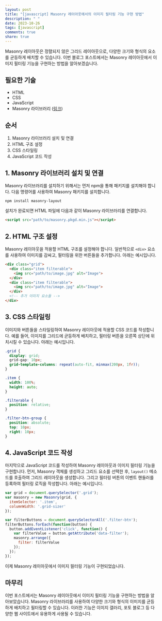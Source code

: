 ```yaml
---
layout: post
title: "[javascript] Masonry 레이아웃에서의 이미지 필터링 기능 구현 방법"
description: " "
date: 2023-10-26
tags: [javascript]
comments: true
share: true
---
```


Masonry 레이아웃은 정렬되지 않은 그리드 레이아웃으로, 다양한 크기와 형식의 요소를 균등하게 배치할 수 있습니다. 이번 블로그 포스트에서는 Masonry 레이아웃에서 이미지 필터링 기능을 구현하는 방법을 알아보겠습니다.

## 필요한 기술

- HTML
- CSS
- JavaScript
- Masonry 라이브러리 ([링크](https://masonry.desandro.com/))

## 순서

1. Masonry 라이브러리 설치 및 연결
2. HTML 구조 설정
3. CSS 스타일링
4. JavaScript 코드 작성

## 1. Masonry 라이브러리 설치 및 연결

Masonry 라이브러리를 설치하기 위해서는 먼저 npm을 통해 패키지를 설치해야 합니다. 다음 명령어를 사용하여 Masonry 패키지를 설치합니다.

```shell
npm install masonry-layout
```

설치가 완료되면 HTML 파일에 다음과 같이 Masonry 라이브러리를 연결합니다.

```html
<script src="path/to/masonry.pkgd.min.js"></script>
```

## 2. HTML 구조 설정

Masonry 레이아웃을 적용할 HTML 구조를 설정해야 합니다. 일반적으로 `<div>` 요소를 사용하여 이미지를 감싸고, 필터링을 위한 버튼들을 추가합니다. 아래는 예시입니다.

```html
<div class="grid">
  <div class="item filterable">
    <img src="path/to/image.jpg" alt="Image">
  </div>
  <div class="item filterable">
    <img src="path/to/image.jpg" alt="Image">
  </div>
  <!-- 추가 이미지 요소들 -->
</div>
```

## 3. CSS 스타일링

이미지와 버튼들을 스타일링하여 Masonry 레이아웃에 적용할 CSS 코드를 작성합니다. 예를 들어, 이미지를 그리드에 균등하게 배치하고, 필터링 버튼을 오른쪽 상단에 위치시킬 수 있습니다. 아래는 예시입니다.

```css
.grid {
  display: grid;
  grid-gap: 10px;
  grid-template-columns: repeat(auto-fit, minmax(200px, 1fr));
}

.item {
  width: 100%;
  height: auto;
}

.filterable {
  position: relative;
}

.filter-btn-group {
  position: absolute;
  top: 10px;
  right: 10px;
}
```

## 4. JavaScript 코드 작성

마지막으로 JavaScript 코드를 작성하여 Masonry 레이아웃과 이미지 필터링 기능을 구현합니다. 먼저, Masonry 객체를 생성하고 그리드 요소를 선택한 후, `layout()` 메소드를 호출하여 그리드 레이아웃을 생성합니다. 그리고 필터링 버튼의 이벤트 핸들러를 등록하여 필터링 로직을 작성합니다. 아래는 예시입니다.

```javascript
var grid = document.querySelector('.grid');
var masonry = new Masonry(grid, {
  itemSelector: '.item',
  columnWidth: '.grid-sizer'
});

var filterButtons = document.querySelectorAll('.filter-btn');
filterButtons.forEach(function(button) {
  button.addEventListener('click', function() {
    var filterValue = button.getAttribute('data-filter');
    masonry.arrange({
      filter: filterValue
    });
  });
});
```

이제 Masonry 레이아웃에서 이미지 필터링 기능이 구현되었습니다.

## 마무리

이번 포스트에서는 Masonry 레이아웃에서 이미지 필터링 기능을 구현하는 방법을 알아보았습니다. Masonry 라이브러리를 사용하여 다양한 크기와 형식의 이미지를 균등하게 배치하고 필터링할 수 있습니다. 이러한 기능은 이미지 갤러리, 포토 블로그 등 다양한 웹 사이트에서 유용하게 사용될 수 있습니다.